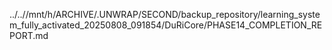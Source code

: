 ../..//mnt/h/ARCHIVE/.UNWRAP/SECOND/backup_repository/learning_system_fully_activated_20250808_091854/DuRiCore/PHASE14_COMPLETION_REPORT.md